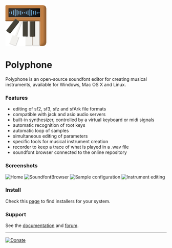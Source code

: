 ![logo](logo.png "logo")
# Polyphone

Polyphone is an open-source soundfont editor for creating musical instruments, available for Windows, Mac OS X and Linux.

### Features

 * editing of sf2, sf3, sfz and sfArk file formats
 * compatible with jack and asio audio servers
 * built-in synthesizer, controlled by a virtual keyboard or midi signals
 * automatic recognition of root keys
 * automatic loop of samples
 * simultaneous editing of parameters
 * specific tools for musical instrument creation
 * recorder to keep a trace of what is played in a .wav file
 * soundfont browser connected to the online repository

### Screenshots

![Home](screenshots/Home.png) ![SoundfontBrowser](screenshots/SoundfontBrowser.png)
![Sample configuration](screenshots/SampleConfiguration.png) ![Instrument editing](screenshots/InstrumentEditing.png)

### Install

Check this [page](https://www.polyphone-soundfonts.com/download) to find installers for your system.

### Support

See the [documentation](https://www.polyphone-soundfonts.com/documentation) and [forum](https://www.polyphone-soundfonts.com/forum).

- - - - 

[![Donate](https://img.shields.io/badge/Donate-PayPal-green.svg)](https://www.paypal.com/cgi-bin/webscr?cmd=_donations&business=ESBLSGPJ7P938&lc=US&item_name=Polyphone%20project)
